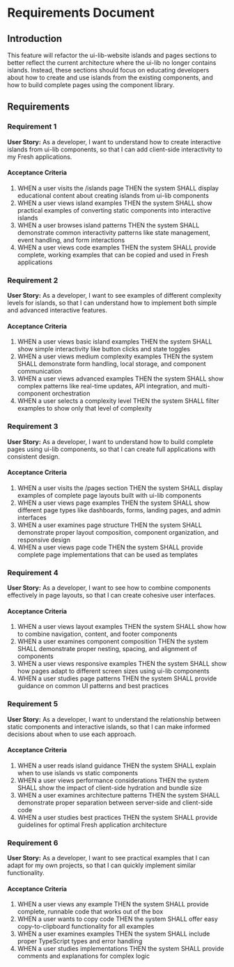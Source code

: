 # Requirements Document

## Introduction

This feature will refactor the ui-lib-website islands and pages sections to better reflect the current architecture where the ui-lib no longer contains islands. Instead, these sections should focus on educating developers about how to create and use islands from the existing components, and how to build complete pages using the component library.

## Requirements

### Requirement 1

**User Story:** As a developer, I want to understand how to create interactive islands from ui-lib components, so that I can add client-side interactivity to my Fresh applications.

#### Acceptance Criteria

1. WHEN a user visits the /islands page THEN the system SHALL display educational content about creating islands from ui-lib components
2. WHEN a user views island examples THEN the system SHALL show practical examples of converting static components into interactive islands
3. WHEN a user browses island patterns THEN the system SHALL demonstrate common interactivity patterns like state management, event handling, and form interactions
4. WHEN a user views code examples THEN the system SHALL provide complete, working examples that can be copied and used in Fresh applications

### Requirement 2

**User Story:** As a developer, I want to see examples of different complexity levels for islands, so that I can understand how to implement both simple and advanced interactive features.

#### Acceptance Criteria

1. WHEN a user views basic island examples THEN the system SHALL show simple interactivity like button clicks and state toggles
2. WHEN a user views medium complexity examples THEN the system SHALL demonstrate form handling, local storage, and component communication
3. WHEN a user views advanced examples THEN the system SHALL show complex patterns like real-time updates, API integration, and multi-component orchestration
4. WHEN a user selects a complexity level THEN the system SHALL filter examples to show only that level of complexity

### Requirement 3

**User Story:** As a developer, I want to understand how to build complete pages using ui-lib components, so that I can create full applications with consistent design.

#### Acceptance Criteria

1. WHEN a user visits the /pages section THEN the system SHALL display examples of complete page layouts built with ui-lib components
2. WHEN a user views page examples THEN the system SHALL show different page types like dashboards, forms, landing pages, and admin interfaces
3. WHEN a user examines page structure THEN the system SHALL demonstrate proper layout composition, component organization, and responsive design
4. WHEN a user views page code THEN the system SHALL provide complete page implementations that can be used as templates

### Requirement 4

**User Story:** As a developer, I want to see how to combine components effectively in page layouts, so that I can create cohesive user interfaces.

#### Acceptance Criteria

1. WHEN a user views layout examples THEN the system SHALL show how to combine navigation, content, and footer components
2. WHEN a user examines component composition THEN the system SHALL demonstrate proper nesting, spacing, and alignment of components
3. WHEN a user views responsive examples THEN the system SHALL show how pages adapt to different screen sizes using ui-lib components
4. WHEN a user studies page patterns THEN the system SHALL provide guidance on common UI patterns and best practices

### Requirement 5

**User Story:** As a developer, I want to understand the relationship between static components and interactive islands, so that I can make informed decisions about when to use each approach.

#### Acceptance Criteria

1. WHEN a user reads island guidance THEN the system SHALL explain when to use islands vs static components
2. WHEN a user views performance considerations THEN the system SHALL show the impact of client-side hydration and bundle size
3. WHEN a user examines architecture patterns THEN the system SHALL demonstrate proper separation between server-side and client-side code
4. WHEN a user studies best practices THEN the system SHALL provide guidelines for optimal Fresh application architecture

### Requirement 6

**User Story:** As a developer, I want to see practical examples that I can adapt for my own projects, so that I can quickly implement similar functionality.

#### Acceptance Criteria

1. WHEN a user views any example THEN the system SHALL provide complete, runnable code that works out of the box
2. WHEN a user wants to copy code THEN the system SHALL offer easy copy-to-clipboard functionality for all examples
3. WHEN a user examines examples THEN the system SHALL include proper TypeScript types and error handling
4. WHEN a user studies implementations THEN the system SHALL provide comments and explanations for complex logic